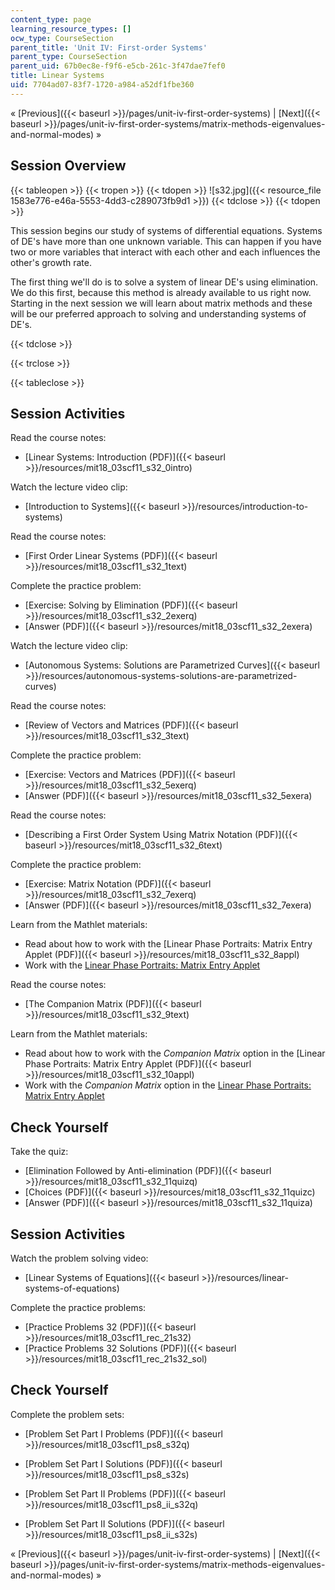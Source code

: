 ```yaml
---
content_type: page
learning_resource_types: []
ocw_type: CourseSection
parent_title: 'Unit IV: First-order Systems'
parent_type: CourseSection
parent_uid: 67b0ec8e-f9f6-e5cb-261c-3f47dae7fef0
title: Linear Systems
uid: 7704ad07-83f7-1720-a984-a52df1fbe360
---
```


« [Previous]({{< baseurl >}}/pages/unit-iv-first-order-systems) | [Next]({{< baseurl >}}/pages/unit-iv-first-order-systems/matrix-methods-eigenvalues-and-normal-modes) »

Session Overview
----------------

{{< tableopen >}}
{{< tropen >}}
{{< tdopen >}}
![s32.jpg]({{< resource_file 1583e776-e46a-5553-4dd3-c289073fb9d1 >}})
{{< tdclose >}}
{{< tdopen >}}


This session begins our study of systems of differential equations. Systems of DE's have more than one unknown variable. This can happen if you have two or more variables that interact with each other and each influences the other's growth rate.

The first thing we'll do is to solve a system of linear DE's using elimination. We do this first, because this method is already available to us right now. Starting in the next session we will learn about matrix methods and these will be our preferred approach to solving and understanding systems of DE's.


{{< tdclose >}}

{{< trclose >}}

{{< tableclose >}}

Session Activities
------------------

Read the course notes:

*   [Linear Systems: Introduction (PDF)]({{< baseurl >}}/resources/mit18_03scf11_s32_0intro)

Watch the lecture video clip:

*   [Introduction to Systems]({{< baseurl >}}/resources/introduction-to-systems)

Read the course notes:

*   [First Order Linear Systems (PDF)]({{< baseurl >}}/resources/mit18_03scf11_s32_1text)

Complete the practice problem:

*   [Exercise: Solving by Elimination (PDF)]({{< baseurl >}}/resources/mit18_03scf11_s32_2exerq)
*   [Answer (PDF)]({{< baseurl >}}/resources/mit18_03scf11_s32_2exera)

Watch the lecture video clip:

*   [Autonomous Systems: Solutions are Parametrized Curves]({{< baseurl >}}/resources/autonomous-systems-solutions-are-parametrized-curves)

Read the course notes:

*   [Review of Vectors and Matrices (PDF)]({{< baseurl >}}/resources/mit18_03scf11_s32_3text)

Complete the practice problem:

*   [Exercise: Vectors and Matrices (PDF)]({{< baseurl >}}/resources/mit18_03scf11_s32_5exerq)
*   [Answer (PDF)]({{< baseurl >}}/resources/mit18_03scf11_s32_5exera)

Read the course notes:

*   [Describing a First Order System Using Matrix Notation (PDF)]({{< baseurl >}}/resources/mit18_03scf11_s32_6text)

Complete the practice problem:

*   [Exercise: Matrix Notation (PDF)]({{< baseurl >}}/resources/mit18_03scf11_s32_7exerq)
*   [Answer (PDF)]({{< baseurl >}}/resources/mit18_03scf11_s32_7exera)

Learn from the Mathlet materials:

*   Read about how to work with the [Linear Phase Portraits: Matrix Entry Applet (PDF)]({{< baseurl >}}/resources/mit18_03scf11_s32_8appl)
*   Work with the [Linear Phase Portraits: Matrix Entry Applet](/ans7870/18/18.03SC/linPhasePorMatrix.html "Open in a new window.")

Read the course notes:

*   [The Companion Matrix (PDF)]({{< baseurl >}}/resources/mit18_03scf11_s32_9text)

Learn from the Mathlet materials:

*   Read about how to work with the _Companion Matrix_ option in the [Linear Phase Portraits: Matrix Entry Applet (PDF)]({{< baseurl >}}/resources/mit18_03scf11_s32_10appl) 
*   Work with the _Companion Matrix_ option in the [Linear Phase Portraits: Matrix Entry Applet](/ans7870/18/18.03SC/linPhasePorMatrix.html "Open in a new window.")

Check Yourself
--------------

Take the quiz:

*   [Elimination Followed by Anti-elimination (PDF)]({{< baseurl >}}/resources/mit18_03scf11_s32_11quizq)
*   [Choices (PDF)]({{< baseurl >}}/resources/mit18_03scf11_s32_11quizc)
*   [Answer (PDF)]({{< baseurl >}}/resources/mit18_03scf11_s32_11quiza)

Session Activities
------------------

Watch the problem solving video:

*   [Linear Systems of Equations]({{< baseurl >}}/resources/linear-systems-of-equations)

Complete the practice problems:

*   [Practice Problems 32 (PDF)]({{< baseurl >}}/resources/mit18_03scf11_rec_21s32)
*   [Practice Problems 32 Solutions (PDF)]({{< baseurl >}}/resources/mit18_03scf11_rec_21s32_sol)

Check Yourself
--------------

Complete the problem sets:

*   [Problem Set Part I Problems (PDF)]({{< baseurl >}}/resources/mit18_03scf11_ps8_s32q)
*   [Problem Set Part I Solutions (PDF)]({{< baseurl >}}/resources/mit18_03scf11_ps8_s32s)
  
*   [Problem Set Part II Problems (PDF)]({{< baseurl >}}/resources/mit18_03scf11_ps8_ii_s32q)
*   [Problem Set Part II Solutions (PDF)]({{< baseurl >}}/resources/mit18_03scf11_ps8_ii_s32s)

« [Previous]({{< baseurl >}}/pages/unit-iv-first-order-systems) | [Next]({{< baseurl >}}/pages/unit-iv-first-order-systems/matrix-methods-eigenvalues-and-normal-modes) »
